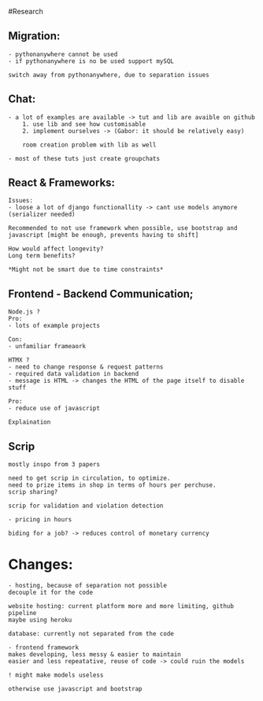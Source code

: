 #Research

## Migration:
	- pythonanywhere cannot be used
	- if pythonanywhere is no be used support mySQL
	
	switch away from pythonanywhere, due to separation issues

## Chat:
	- a lot of examples are available -> tut and lib are avaible on github
		1. use lib and see how customisable
		2. implement ourselves -> (Gabor: it should be relatively easy)

		room creation problem with lib as well
		
	- most of these tuts just create groupchats

## React & Frameworks:
	Issues:
	- loose a lot of django functionallity -> cant use models anymore (serializer needed)
	
	Recommended to not use framework when possible, use bootstrap and javascript [might be enough, prevents having to shift]
	
	How would affect longevity?
	Long term benefits?
	
	*Might not be smart due to time constraints*

## Frontend - Backend Communication;
	Node.js ?
	Pro: 
	- lots of example projects

	Con:
	- unfamiliar frameaork
	
	HTMX ?
	- need to change response & request patterns
	- required data validation in backend
	- message is HTML -> changes the HTML of the page itself to disable stuff

	Pro:
	- reduce use of javascript

	Explaination

## Scrip
	mostly inspo from 3 papers

	need to get scrip in circulation, to optimize.
	need to prize items in shop in terms of hours per perchuse.
	scrip sharing?

	scrip for validation and violation detection
	
	- pricing in hours

	biding for a job? -> reduces control of monetary currency

# Changes:
	- hosting, because of separation not possible
	decouple it for the code

	website hosting: current platform more and more limiting, github pipeline
	maybe using heroku

	database: currently not separated from the code

	- frontend framework
	makes developing, less messy & easier to maintain
	easier and less repeatative, reuse of code -> could ruin the models

	! might make models useless

	otherwise use javascript and bootstrap

	

